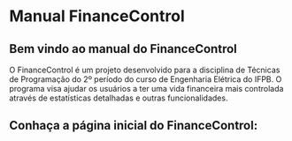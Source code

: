 # Manual FinanceControl

## Bem vindo ao manual do FinanceControl

O FinanceControl é um projeto desenvolvido para a disciplina de Técnicas de Programação do 2º período do curso de Engenharia Elétrica do IFPB. O programa visa ajudar os usuários a ter uma vida financeira mais controlada através de estatísticas detalhadas e outras funcionalidades.

## Conhaça a página inicial do FinanceControl:
